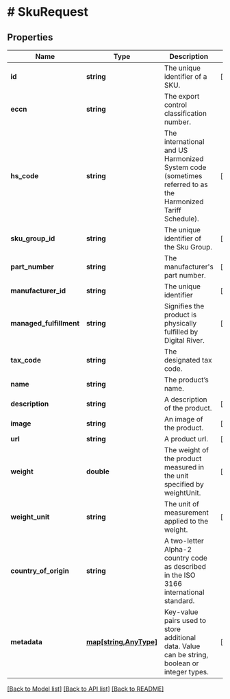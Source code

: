 # # SkuRequest

## Properties

Name | Type | Description | Notes
------------ | ------------- | ------------- | -------------
**id** | **string** | The unique identifier of a SKU. | [optional] 
**eccn** | **string** | The export control classification number. | 
**hs_code** | **string** | The international and US Harmonized System code (sometimes referred to as the Harmonized Tariff Schedule). | [optional] 
**sku_group_id** | **string** | The unique identifier of the Sku Group. | [optional] 
**part_number** | **string** | The manufacturer&#39;s part number. | [optional] 
**manufacturer_id** | **string** | The unique identifier | [optional] 
**managed_fulfillment** | **string** | Signifies the product is physically fulfilled by Digital River. | [optional] 
**tax_code** | **string** | The designated tax code. | 
**name** | **string** | The product’s name. | 
**description** | **string** | A description of the product. | [optional] 
**image** | **string** | An image of the product. | [optional] 
**url** | **string** | A product url. | [optional] 
**weight** | **double** | The weight of the product measured in the unit specified by weightUnit. | [optional] 
**weight_unit** | **string** | The unit of measurement applied to the weight. | [optional] 
**country_of_origin** | **string** | A two-letter Alpha-2 country code as described in the ISO 3166 international standard. | 
**metadata** | [**map[string,AnyType]**](AnyType.md) | Key-value pairs used to store additional data. Value can be string, boolean or integer types. | [optional] 

[[Back to Model list]](../../README.md#documentation-for-models) [[Back to API list]](../../README.md#documentation-for-api-endpoints) [[Back to README]](../../README.md)


